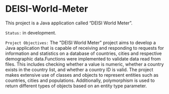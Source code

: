 # DEISI-World-Meter

This project is a Java application called “DEISI World Meter”.

```Status:``` 
in development.

```Project Objectives:``` 
The "DEISI World Meter" project aims to develop a Java application that is capable of receiving and responding to requests for information and statistics on a database of countries, cities and respective demographic data.Functions were implemented to validate data read from files. This includes checking whether a value is numeric, whether a country exists in the country list, and whether a country ID is valid. The project makes extensive use of classes and objects to represent entities such as countries, cities and populations. Additionally, polymorphism is used to return different types of objects based on an entity type parameter.

